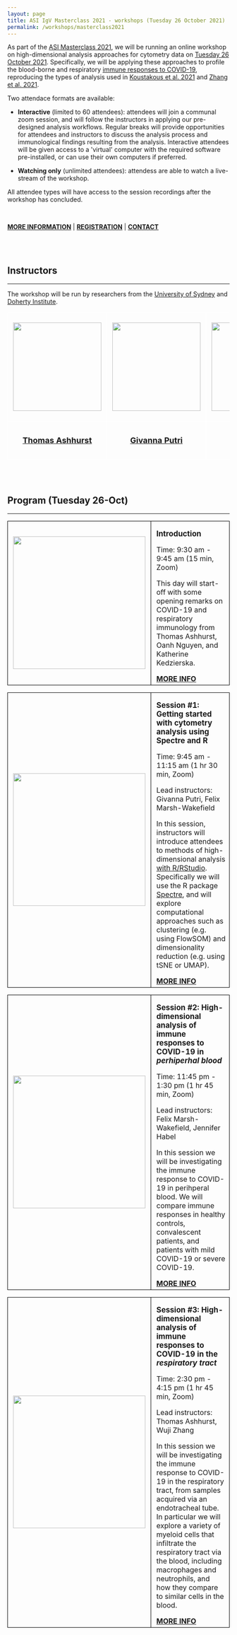 ```yaml
---
layout: page
title: ASI IgV Masterclass 2021 - workshops (Tuesday 26 October 2021)
permalink: /workshops/masterclass2021
---
```


As part of the [ASI Masterclass 2021](), we will be running an online workshop on high-dimensional analysis approaches for cytometry data on [Tuesday 26 October 2021](). Specifically, we will be applying these approaches to profile the blood-borne and respiratory [immune responses to COVID-19](), reproducing the types of analysis used in [Koustakous et al. 2021]() and [Zhang et al. 2021](). 

Two attendace formats are available:

- <b>Interactive</b> (limited to 60 attendees): attendees will join a communal zoom session, and will follow the instructors in applying our pre-designed analysis workflows. Regular breaks will provide opportunities for attendees and instructors to discuss the analysis process and immunological findings resulting from the analysis. Interactive attendees will be given access to a 'virtual' computer with the required software pre-installed, or can use their own computers if preferred.

- <b>Watching only</b> (unlimited attendees): attendess are able to watch a live-stream of the workshop.

All attendee types will have access to the session recordings after the workshop has concluded.

<br />

<b>[MORE INFORMATION]()</b>  |  <b>[REGISTRATION]()</b>  |  <b>[CONTACT]()</b>

<br />
<br />






## Instructors

---

The workshop will be run by researchers from the [University of Sydney]() and [Doherty Institute]().

<table class="table gmisc_table">
  <tbody>
<!-- FIRST ROW: Image --> 
    <tr>
      <td style="padding-left:.75em;padding-right:.75em;width:25%; border-left:1px solid #FFFFFF;border-top:1px solid #FFFFFF;border-bottom:1px solid #FFFFFF;border-right:1px solid #FFFFFF;vertical-align:top">
        <a href="https://immunedynamics.github.io/thomas-ashhurst/">
          <img width = "200px" height = "200px" src="https://raw.githubusercontent.com/tomashhurst/tomashhurst.github.io/master/images/TA%20cropped.jpg" style="padding-top: 20px; padding-bottom: 20px">
        </a>
      </td>
      <td style="padding-left:.75em;padding-right:.75em;width:25%; border-left:1px solid #FFFFFF;border-top:1px solid #FFFFFF;border-bottom:1px solid #FFFFFF;border-right:1px solid #FFFFFF;vertical-align:top">
        <a href="https://immunedynamics.github.io/mark-read/">
            <img width = "200px" height = "200px" src="https://avatars.githubusercontent.com/u/5366317?s=460&u=ac0322d285310461de6ad2a4b938252b6ea2d948&v=4" style="padding-top: 20px; padding-bottom: 20px">
        </a>
      </td>
      <td style="padding-left:.75em;padding-right:.75em;width:25%; border-left:1px solid #FFFFFF;border-top:1px solid #FFFFFF;border-bottom:1px solid #FFFFFF;border-right:1px solid #FFFFFF;vertical-align:top">
        <a href="https://immunedynamics.github.io/felix-marsh-wakefield/">
            <img width = "200px" height = "200px" src="https://ca.slack-edge.com/TLYFBANH2-UM1JA0BC5-69f86dacaa11-512" style="padding-top: 20px; padding-bottom: 20px">
        </a>
      </td>
      <td style="padding-left:.75em;padding-right:.75em;width:25%; border-left:1px solid #FFFFFF;border-top:1px solid #FFFFFF;border-bottom:1px solid #FFFFFF;border-right:1px solid #FFFFFF;vertical-align:top">
        <a href="https://immunedynamics.github.io/givanna-putri/">
            <img width = "200px" height = "200px" src="https://avatars.githubusercontent.com/u/5366317?s=460&u=ac0322d285310461de6ad2a4b938252b6ea2d948&v=4" style="padding-top: 20px; padding-bottom: 20px">
        </a>
      </td>
      <td style="padding-left:.75em;padding-right:.75em;width:25%; border-left:1px solid #FFFFFF;border-top:1px solid #FFFFFF;border-bottom:1px solid #FFFFFF;border-right:1px solid #FFFFFF;vertical-align:top">
        <a href="https://immunedynamics.github.io/givanna-putri/">
            <img width = "200px" height = "200px" src="https://avatars.githubusercontent.com/u/5366317?s=460&u=ac0322d285310461de6ad2a4b938252b6ea2d948&v=4" style="padding-top: 20px; padding-bottom: 20px">
        </a>
      </td>
      <td style="padding-left:.75em;padding-right:.75em;width:25%; border-left:1px solid #FFFFFF;border-top:1px solid #FFFFFF;border-bottom:1px solid #FFFFFF;border-right:1px solid #FFFFFF;vertical-align:top">
        <a href="https://immunedynamics.github.io/givanna-putri/">
            <img width = "200px" height = "200px" src="https://avatars.githubusercontent.com/u/5366317?s=460&u=ac0322d285310461de6ad2a4b938252b6ea2d948&v=4" style="padding-top: 20px; padding-bottom: 20px">
        </a>
      </td>
    </tr>
<!-- FIFTH ROW: Go to page --> 
      <tr>
          <td style="padding-left:.75em;padding-right:.75em;width:25%; border-left:1px solid #FFFFFF;border-top:1px solid #FFFFFF;border-bottom:1px solid #FFFFFF;border-right:1px solid #FFFFFF;text-align:center; vertical-align:middle">
              <div style="text-align:center;font-size:large;font-weight:700;">
                  <p style="color:#00003f">
                      <a href="https://immunedynamics.github.io/thomas-ashhurst/">
                          <b><span style="font-size: 18px">
                            Thomas Ashhurst
                         </span></b>
                    </a>
                  </p>
              </div>
          </td>
          <td style="padding-left:.75em;padding-right:.75em;width:25%; border-left:1px solid #FFFFFF;border-top:1px solid #FFFFFF;border-bottom:1px solid #FFFFFF;border-right:1px solid #FFFFFF;text-align:center; vertical-align:middle">
              <div style="text-align:center;font-size:large;font-weight:700;">
                  <p style="color:#00003f">
                      <a href="https://immunedynamics.github.io/mark-read/">
                        <b><span style="font-size: 18px">
                            Givanna Putri
                         </span></b>
                    </a>
                  </p>
              </div>
          </td>
          <td style="padding-left:.75em;padding-right:.75em;width:25%; border-left:1px solid #FFFFFF;border-top:1px solid #FFFFFF;border-bottom:1px solid #FFFFFF;border-right:1px solid #FFFFFF;text-align:center; vertical-align:middle">
              <div style="text-align:center;font-size:large;font-weight:700;">
                  <p style="color:#00003f">
                      <a href="https://immunedynamics.github.io/felix-marsh-wakefield/">
                        <b><span style="font-size: 18px">
                          Felix Marsh-Wakefield
                        </span></b>
                      </a>
                  </p>
              </div>
          </td>
          <td style="padding-left:.75em;padding-right:.75em;width:25%; border-left:1px solid #FFFFFF;border-top:1px solid #FFFFFF;border-bottom:1px solid #FFFFFF;border-right:1px solid #FFFFFF;text-align:center; vertical-align:middle">
              <div style="text-align:center;font-size:large;font-weight:700;">
                  <p style="color:#00003f">
                      <a href="https://immunedynamics.github.io/givanna-putri/">
                        <b><span style="font-size: 18px">
                          Wuji Zhang
                         </span></b>
                      </a>
                  </p>
              </div>
          </td>
           <td style="padding-left:.75em;padding-right:.75em;width:25%; border-left:1px solid #FFFFFF;border-top:1px solid #FFFFFF;border-bottom:1px solid #FFFFFF;border-right:1px solid #FFFFFF;text-align:center; vertical-align:middle">
              <div style="text-align:center;font-size:large;font-weight:700;">
                  <p style="color:#00003f">
                      <a href="https://immunedynamics.github.io/givanna-putri/">
                        <b><span style="font-size: 18px">
                          Jennifer Habel
                         </span></b>
                      </a>
                  </p>
              </div>
          </td>
          <td style="padding-left:.75em;padding-right:.75em;width:25%; border-left:1px solid #FFFFFF;border-top:1px solid #FFFFFF;border-bottom:1px solid #FFFFFF;border-right:1px solid #FFFFFF;text-align:center; vertical-align:middle">
              <div style="text-align:center;font-size:large;font-weight:700;">
                  <p style="color:#00003f">
                      <a href="https://immunedynamics.github.io/givanna-putri/">
                        <b><span style="font-size: 18px">
                          Oanh Nguyen
                         </span></b>
                      </a>
                  </p>
              </div>
          </td>
      </tr>
    </tbody>
</table>

<br />
<br />






## Program (Tuesday 26-Oct)

---

<table class="table gmisc_table">
  <tbody>
    <tr>
      <td style="padding-left:.75em;padding-right:.75em;width:33%; border-left:1px solid #000;border-top:1px solid #000;border-bottom:1px solid #000;border-right:1px solid #000;text-align:left; vertical-align:middle">
          <img src="https://www.apsf.org/wp-content/uploads/newsletters/2020/3502/coronavirus-covid-19.png" width="300">
      </td>
      <td style="padding-left:.75em;width:66%; border-left:1px solid #000;border-top:1px solid #000;border-bottom:1px solid #000;border-right:1px solid #000;text-align:left; vertical-align:top">
        <p><b><span style="font-size: 17px">
          Introduction
         </span></b></p>
         <p>
          Time: 9:30 am - 9:45 am (15 min, Zoom)
        </p>
        <p>
          This day will start-off with some opening remarks on COVID-19 and respiratory immunology from Thomas Ashhurst, Oanh Nguyen, and Katherine Kedzierska.
        </p>
          <a href="https://www.immunology.org.au/events/2021-IgV-Masterclass/" target="_blank" rel="noopener noreferrer">
            <b><span style="font-size: 16px">
              MORE INFO
             </span></b>
          </a>
      </td>
      </tr>
    </tbody>
</table>


<table class="table gmisc_table">
  <tbody>
    <tr>
      <td style="padding-left:.75em;padding-right:.75em;width:33%; border-left:1px solid #000;border-top:1px solid #000;border-bottom:1px solid #000;border-right:1px solid #000;text-align:left; vertical-align:middle">
          <img src="https://www.r-project.org/Rlogo.png" width="300">
      </td>
      <td style="padding-left:.75em;width:66%; border-left:1px solid #000;border-top:1px solid #000;border-bottom:1px solid #000;border-right:1px solid #000;text-align:left; vertical-align:top">
        <p><b><span style="font-size: 17px">
          Session #1: Getting started with cytometry analysis using Spectre and R
         </span></b></p>
         <p>
          Time: 9:45 am - 11:15 am (1 hr 30 min, Zoom)
        </p>
         <p>
          Lead instructors: Givanna Putri, Felix Marsh-Wakefield
        </p>
        <p>
          In this session, instructors will introduce attendees to methods of high-dimensional analysis <a href="https://immunedynamics.io/spectre/getting-started/">with R/RStudio</a>. Specifically we will use the R package <a href="https://immunedynamics.io/spectre/">Spectre</a>, and will explore computational approaches such as clustering (e.g. using FlowSOM) and dimensionality reduction (e.g. using tSNE or UMAP).
        </p>
          <a href="https://www.immunology.org.au/events/2021-IgV-Masterclass/" target="_blank" rel="noopener noreferrer">
            <b><span style="font-size: 16px">
              MORE INFO
             </span></b>
          </a>
      </td>
      </tr>
    </tbody>
</table>






<table class="table gmisc_table">
  <tbody>
    <tr>
      <td style="padding-left:.75em;padding-right:.75em;width:33%; border-left:1px solid #000;border-top:1px solid #000;border-bottom:1px solid #000;border-right:1px solid #000;text-align:left; vertical-align:middle">
          <img src="https://raw.githubusercontent.com/tomashhurst/tomashhurst.github.io/master/images/Koutsakos%202021.png" width="300">
      </td>
      <td style="padding-left:.75em;width:66%; border-left:1px solid #000;border-top:1px solid #000;border-bottom:1px solid #000;border-right:1px solid #000;text-align:left; vertical-align:top">
        <p><b><span style="font-size: 17px">
          Session #2: High-dimensional analysis of immune responses to COVID-19 in <i>perhiperhal blood</i>
         </span></b></p>
         </span></b></p>
         <p>
          Time: 11:45 pm - 1:30 pm (1 hr 45 min, Zoom)
        </p>
        <p>
          Lead instructors: Felix Marsh-Wakefield, Jennifer Habel
        </p>
        <p>
          In this session we will be investigating the immune response to COVID-19 in perihperal blood. We will compare immune responses in healthy controls, convalescent patients, and patients with mild COVID-19 or severe COVID-19. 
        </p>
          <a href="https://www.immunology.org.au/events/2021-IgV-Masterclass/" target="_blank" rel="noopener noreferrer">
            <b><span style="font-size: 16px">
              MORE INFO
             </span></b>
          </a>
      </td>
      </tr>
    </tbody>
</table>







<table class="table gmisc_table">
  <tbody>
    <tr>
      <td style="padding-left:.75em;padding-right:.75em;width:33%; border-left:1px solid #000;border-top:1px solid #000;border-bottom:1px solid #000;border-right:1px solid #000;text-align:left; vertical-align:middle">
          <img src="https://wiki.centenary.org.au/download/attachments/186841491/image2020-8-20_14-46-9.png?version=1&modificationDate=1613891282510&api=v2" width="300">
      </td>
      <td style="padding-left:.75em;width:66%; border-left:1px solid #000;border-top:1px solid #000;border-bottom:1px solid #000;border-right:1px solid #000;text-align:left; vertical-align:top">
        <p><b><span style="font-size: 17px">
          Session #3: High-dimensional analysis of immune responses to COVID-19 in the <i>respiratory tract</i>
         </span></b></p>
        <p>
          Time: 2:30 pm - 4:15 pm (1 hr 45 min, Zoom)
        </p>
        <p>
          Lead instructors: Thomas Ashhurst, Wuji Zhang
        </p>
        <p>
          In this session we will be investigating the immune response to COVID-19 in the respiratory tract, from samples acquired via an endotracheal tube. In particular we will explore a variety of myeloid cells that infiltrate the respiratory tract via the blood, including macrophages and neutrophils, and how they compare to similar cells in the blood.
        </p>
          <a href="https://www.immunology.org.au/events/2021-IgV-Masterclass/" target="_blank" rel="noopener noreferrer">
            <b><span style="font-size: 16px">
              MORE INFO
             </span></b>
          </a>
      </td>
      </tr>
    </tbody>
</table>

<br />
<br />





